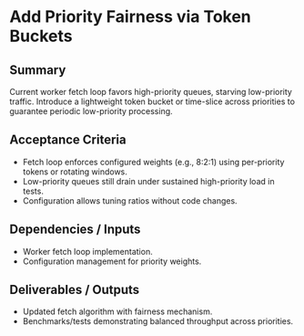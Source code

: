 # Add Priority Fairness via Token Buckets

## Summary
Current worker fetch loop favors high-priority queues, starving low-priority traffic. Introduce a lightweight token bucket or time-slice across priorities to guarantee periodic low-priority processing.

## Acceptance Criteria
- Fetch loop enforces configured weights (e.g., 8:2:1) using per-priority tokens or rotating windows.
- Low-priority queues still drain under sustained high-priority load in tests.
- Configuration allows tuning ratios without code changes.

## Dependencies / Inputs
- Worker fetch loop implementation.
- Configuration management for priority weights.

## Deliverables / Outputs
- Updated fetch algorithm with fairness mechanism.
- Benchmarks/tests demonstrating balanced throughput across priorities.
